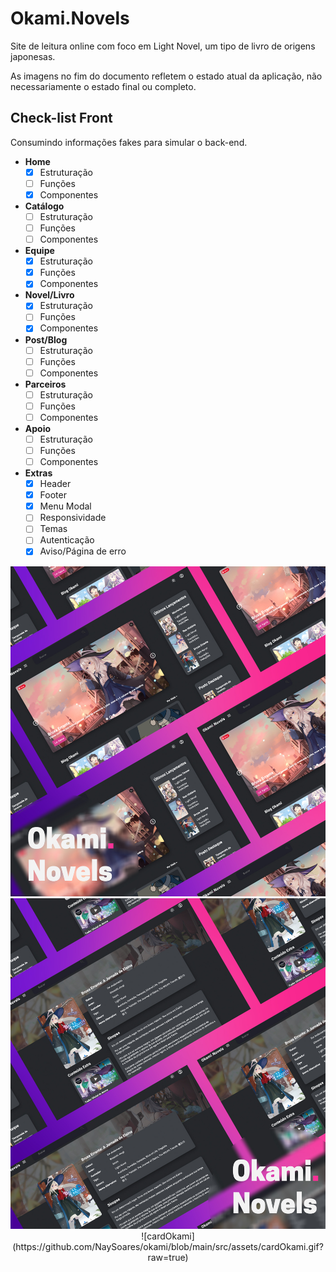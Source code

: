 # Okami.Novels

Site de leitura online com foco em Light Novel, um tipo de livro de origens japonesas.

As imagens no fim do documento refletem o estado atual da aplicação, não necessariamente o estado final ou completo.

<h2>Check-list Front</h2>
Consumindo informações fakes para simular o back-end.

- **Home**
	- [x] Estruturação
	- [ ] Funções
	- [x] Componentes
- **Catálogo**
	- [ ] Estruturação
	- [ ] Funções
	- [ ] Componentes
- **Equipe**
	- [x] Estruturação
	- [x] Funções
	- [x] Componentes
- **Novel/Livro**
	- [x] Estruturação
	- [ ] Funções
	- [x] Componentes
- **Post/Blog**
	- [ ] Estruturação
	- [ ] Funções
	- [ ] Componentes
- **Parceiros**
	- [ ] Estruturação
	- [ ] Funções
	- [ ] Componentes
- **Apoio**
	- [ ] Estruturação
	- [ ] Funções
	- [ ] Componentes
- **Extras**
	- [x] Header
	- [x] Footer
	- [x] Menu Modal
	- [ ] Responsividade
	- [ ] Temas
	- [ ] Autenticação
	- [x] Aviso/Página de erro

<section align="center"> 
<img alt="Telzir" src="https://github.com/NaySoares/okami/blob/main/src/assets/okami1.jpg?raw=true" width = "700px" />
<img alt="Okami"
src= "https://github.com/NaySoares/okami/blob/main/src/assets/okami2.jpg?raw=true" width = "700px" />
![cardOkami](https://github.com/NaySoares/okami/blob/main/src/assets/cardOkami.gif?raw=true)
</section>